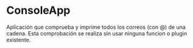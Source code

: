 # ConsoleApp
Aplicación que comprueba y imprime todos los correos (con @) de una cadena. Esta comprobación se realiza sin usar ninguna funcion o plugin existente.
